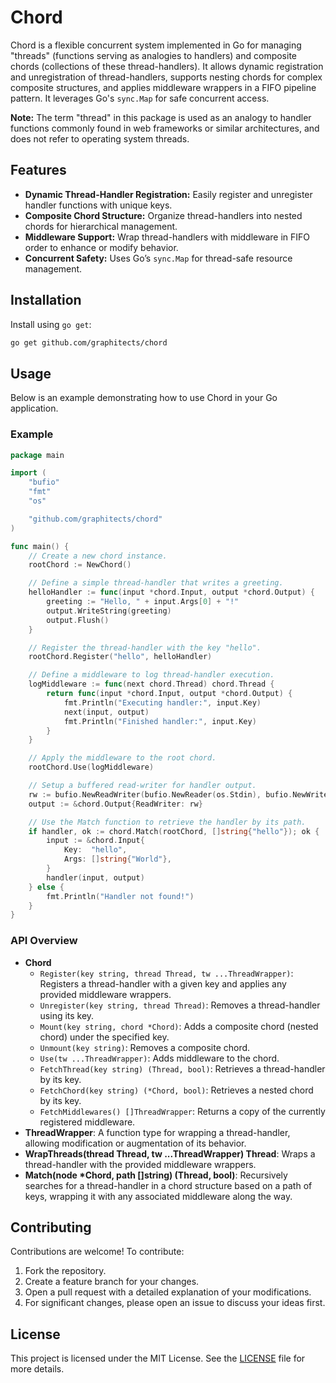 # Chord

Chord is a flexible concurrent system implemented in Go for managing "threads" (functions 
serving as analogies to handlers) and composite chords (collections of these thread-handlers). 
It allows dynamic registration and unregistration of thread-handlers, supports nesting chords 
for complex composite structures, and applies middleware wrappers in a FIFO pipeline pattern. 
It leverages Go's `sync.Map` for safe concurrent access.

**Note:** The term "thread" in this package is used as an analogy to handler functions commonly 
found in web frameworks or similar architectures, and does not refer to operating system threads.

## Features

- **Dynamic Thread-Handler Registration:** Easily register and unregister handler functions with 
  unique keys.
- **Composite Chord Structure:** Organize thread-handlers into nested chords for hierarchical management.
- **Middleware Support:** Wrap thread-handlers with middleware in FIFO order to enhance or modify behavior.
- **Concurrent Safety:** Uses Go’s `sync.Map` for thread-safe resource management.

## Installation

Install using `go get`:

```bash
go get github.com/graphitects/chord
```

## Usage

Below is an example demonstrating how to use Chord in your Go application.

### Example

```go
package main

import (
	"bufio"
	"fmt"
	"os"

	"github.com/graphitects/chord"
)

func main() {
	// Create a new chord instance.
	rootChord := NewChord()

	// Define a simple thread-handler that writes a greeting.
	helloHandler := func(input *chord.Input, output *chord.Output) {
		greeting := "Hello, " + input.Args[0] + "!"
		output.WriteString(greeting)
		output.Flush()
	}

	// Register the thread-handler with the key "hello".
	rootChord.Register("hello", helloHandler)

	// Define a middleware to log thread-handler execution.
	logMiddleware := func(next chord.Thread) chord.Thread {
		return func(input *chord.Input, output *chord.Output) {
			fmt.Println("Executing handler:", input.Key)
			next(input, output)
			fmt.Println("Finished handler:", input.Key)
		}
	}

	// Apply the middleware to the root chord.
	rootChord.Use(logMiddleware)

	// Setup a buffered read-writer for handler output.
	rw := bufio.NewReadWriter(bufio.NewReader(os.Stdin), bufio.NewWriter(os.Stdout))
	output := &chord.Output{ReadWriter: rw}

	// Use the Match function to retrieve the handler by its path.
	if handler, ok := chord.Match(rootChord, []string{"hello"}); ok {
		input := &chord.Input{
			Key:  "hello",
			Args: []string{"World"},
		}
		handler(input, output)
	} else {
		fmt.Println("Handler not found!")
	}
}
```

### API Overview

- **Chord**
  - `Register(key string, thread Thread, tw ...ThreadWrapper)`: Registers a thread-handler with a given key and applies any provided middleware wrappers.
  - `Unregister(key string, thread Thread)`: Removes a thread-handler using its key.
  - `Mount(key string, chord *Chord)`: Adds a composite chord (nested chord) under the specified key.
  - `Unmount(key string)`: Removes a composite chord.
  - `Use(tw ...ThreadWrapper)`: Adds middleware to the chord.
  - `FetchThread(key string) (Thread, bool)`: Retrieves a thread-handler by its key.
  - `FetchChord(key string) (*Chord, bool)`: Retrieves a nested chord by its key.
  - `FetchMiddlewares() []ThreadWrapper`: Returns a copy of the currently registered middleware.
- **ThreadWrapper**: A function type for wrapping a thread-handler, allowing modification or augmentation of its behavior.
- **WrapThreads(thread Thread, tw ...ThreadWrapper) Thread**: Wraps a thread-handler with the provided middleware wrappers.
- **Match(node *Chord, path []string) (Thread, bool)**: Recursively searches for a thread-handler in a chord structure based on a path of keys, wrapping it with any associated middleware along the way.

## Contributing

Contributions are welcome! To contribute:
1. Fork the repository.
2. Create a feature branch for your changes.
3. Open a pull request with a detailed explanation of your modifications.
4. For significant changes, please open an issue to discuss your ideas first.

## License

This project is licensed under the MIT License. See the [LICENSE](LICENSE) file for more details.